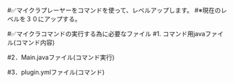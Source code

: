 #✅マイクラプレーヤーをコマンドを使って、レベルアップします。
#※現在のレベルを３０にアップする。

#✅マイクラコマンドの実行する為に必要なファイル
#1. コマンド用javaファイル(コマンド内容)

#2．Main.javaファイル(コマンド実行)

#3．plugin.ymlファイル(コマンド)
